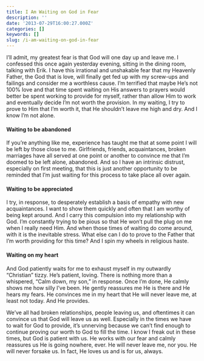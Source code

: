 ```yaml
---
title: I Am Waiting on God in Fear
description: ''
date: '2013-07-29T16:00:27.000Z'
categories: []
keywords: []
slug: /i-am-waiting-on-god-in-fear
---
```


I’ll admit, my greatest fear is that God will one day up and leave me. I confessed this once again yesterday evening, sitting in the dining room, talking with Erik. I have this irrational and unshakable fear that my Heavenly Father, the God that is love, will finally get fed up with my screw-ups and failings and consider me a worthless cause. I’m terrified that maybe He’s not 100% love and that time spent waiting on His answers to prayers would better be spent working to provide for myself, rather than allow Him to work and eventually decide I’m not worth the provision. In my waiting, I try to prove to Him that I’m worth it, that He shouldn’t leave me high and dry. And I know I’m not alone.

#### Waiting to be abandoned

If you’re anything like me, experience has taught me that at some point I will be left by those close to me. Girlfriends, friends, acquaintances, broken marriages have all served at one point or another to convince me that I’m doomed to be left alone, abandoned. And so I have an intrinsic distrust, especially on first meeting, that this is just another opportunity to be reminded that I’m just waiting for this process to take place all over again.

#### Waiting to be appreciated

I try, in response, to desperately establish a basis of empathy with new acquaintances. I want to show them quickly and often that I am worthy of being kept around. And I carry this compulsion into my relationship with God. I’m constantly trying to be pious so that He won’t pull the plug on me when I really need Him. And when those times of waiting do come around, with it is the inevitable stress. What else can I do to prove to the Father that I’m worth providing for this time? And I spin my wheels in religious haste.

#### Waiting on my heart

And God patiently waits for me to exhaust myself in my outwardly “Christian” tizzy. He’s patient, loving. There is nothing more than a whispered, “Calm down, my son,” in response. Once I’m done, He calmly shows me how silly I’ve been. He gently reassures me He is there and He hears my fears. He convinces me in my heart that He will never leave me, at least not today. And He provides.

We’ve all had broken relationships, people leaving us, and oftentimes it can convince us that God will leave us as well. Especially in the times we have to wait for God to provide, it’s unnerving because we can’t find enough to continue proving our worth to God to fill the time. I know I freak out in these times, but God is patient with us. He works with our fear and calmly reassures us He is going nowhere, ever. He will never leave me, nor you. He will never forsake us. In fact, He loves us and is for us, always.